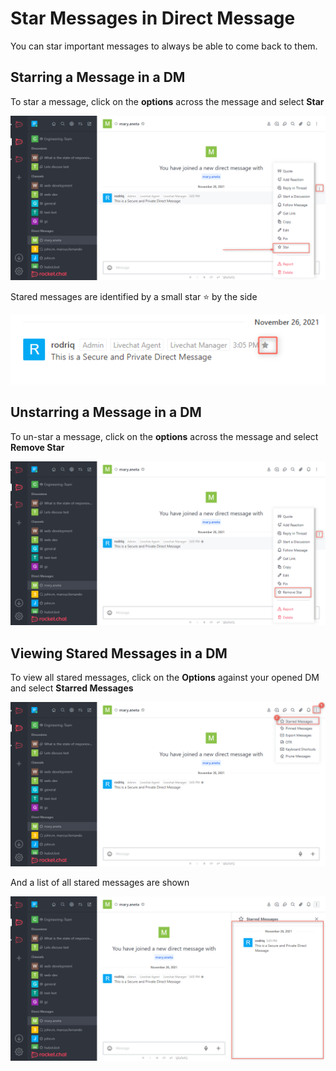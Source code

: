 # Star Messages in Direct Message

You can star important messages to always be able to come back to them.

## Starring a Message in a DM

To star a message, click on the **options** across the message and select **Star**&#x20;

![](<../../../../../.gitbook/assets/image (643) (1) (1) (1) (1).png>)

Stared messages are identified by a small star ⭐ by the side

![](<../../../../../.gitbook/assets/image (668) (1) (1) (1) (1) (1).png>)

## Unstarring a Message in a DM

To un-star a message, click on the **options** across the message and select **Remove Star**&#x20;

![](<../../../../../.gitbook/assets/image (673) (1) (1) (1) (1).png>)

## Viewing Stared Messages in a DM

To view all stared messages, click on the **Options** against your opened DM and select **Starred Messages**

![](<../../../../../.gitbook/assets/image (674) (1) (1) (1).png>)

And a list of all stared messages are shown

![](<../../../../../.gitbook/assets/image (638) (1) (1).png>)
